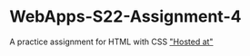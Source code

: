 # WebApps-S22-Assignment-4
A practice assignment for HTML with CSS
<a href="https://44-563-web-apps-s22.github.io/webapps-s22-assignment-4-RamReddy98/"> "Hosted at" </a>
